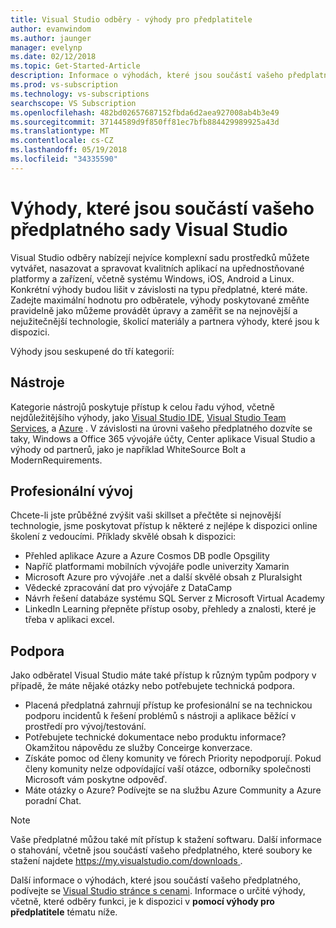 ```yaml
---
title: Visual Studio odběry - výhody pro předplatitele
author: evanwindom
ms.author: jaunger
manager: evelynp
ms.date: 02/12/2018
ms.topic: Get-Started-Article
description: Informace o výhodách, které jsou součástí vašeho předplatného sady Visual Studio
ms.prod: vs-subscription
ms.technology: vs-subscriptions
searchscope: VS Subscription
ms.openlocfilehash: 482bd02657687152fbda6d2aea927008ab4b3e49
ms.sourcegitcommit: 37144589d9f850ff81ec7bfb884429989925a43d
ms.translationtype: MT
ms.contentlocale: cs-CZ
ms.lasthandoff: 05/19/2018
ms.locfileid: "34335590"
---
```

# <a name="benefits-included-in-your-visual-studio-subscription"></a>Výhody, které jsou součástí vašeho předplatného sady Visual Studio

Visual Studio odběry nabízejí nejvíce komplexní sadu prostředků můžete vytvářet, nasazovat a spravovat kvalitních aplikací na upřednostňované platformy a zařízení, včetně systému Windows, iOS, Android a Linux.  Konkrétní výhody budou lišit v závislosti na typu předplatné, které máte.  Zadejte maximální hodnotu pro odběratele, výhody poskytované změňte pravidelně jako můžeme provádět úpravy a zaměřit se na nejnovější a nejužitečnější technologie, školicí materiály a partnera výhody, které jsou k dispozici. 

Výhody jsou seskupené do tří kategorií:

## <a name="tools"></a>Nástroje
Kategorie nástrojů poskytuje přístup k celou řadu výhod, včetně nejdůležitějšího výhody, jako [Visual Studio IDE](vs-ide-benefit.md), [Visual Studio Team Services](vs-vsts.md), a [Azure](vs-azure.md) .  V závislosti na úrovni vašeho předplatného dozvíte se taky, Windows a Office 365 vývojáře účty, Center aplikace Visual Studio a výhody od partnerů, jako je například WhiteSource Bolt a ModernRequirements.

## <a name="professional-development"></a>Profesionální vývoj
Chcete-li jste průběžné zvýšit vaši skillset a přečtěte si nejnovější technologie, jsme poskytovat přístup k některé z nejlépe k dispozici online školení z vedoucími. Příklady skvělé obsah k dispozici:
- Přehled aplikace Azure a Azure Cosmos DB podle Opsgility
- Napříč platformami mobilních vývojáře podle univerzity Xamarin
- Microsoft Azure pro vývojáře .net a další skvělé obsah z Pluralsight
- Vědecké zpracování dat pro vývojáře z DataCamp
- Návrh řešení databáze systému SQL Server z Microsoft Virtual Academy
- LinkedIn Learning přepněte přístup osoby, přehledy a znalosti, které je třeba v aplikaci excel. 

## <a name="support"></a>Podpora 
Jako odběratel Visual Studio máte také přístup k různým typům podpory v případě, že máte nějaké otázky nebo potřebujete technická podpora. 
- Placená předplatná zahrnují přístup ke profesionální se na technickou podporu incidentů k řešení problémů s nástroji a aplikace běžící v prostředí pro vývoj/testování.  
- Potřebujete technické dokumentace nebo produktu informace?  Okamžitou nápovědu ze služby Conceirge konverzace. 
- Získáte pomoc od členy komunity ve fórech Priority nepodporují.  Pokud členy komunity nelze odpovídající vaší otázce, odborníky společnosti Microsoft vám poskytne odpověď. 
- Máte otázky o Azure?  Podívejte se na službu Azure Community a Azure poradní Chat.  

> [!NOTE] 
> Vaše předplatné můžou také mít přístup k stažení softwaru.  Další informace o stahování, včetně jsou součástí vašeho předplatného, které soubory ke stažení najdete [ https://my.visualstudio.com/downloads ](https://my.visualstudio.com/downloads?wt.mc_id=o~msft~docs).

Další informace o výhodách, které jsou součástí vašeho předplatného, podívejte se [Visual Studio stránce s cenami](https://www.visualstudio.com/vs/pricing/).  Informace o určité výhody, včetně, které odběry funkci, je k dispozici v **pomocí výhody pro předplatitele** tématu níže. 

